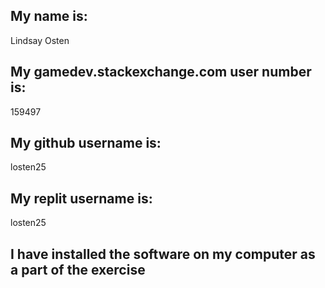 ## My name is:
Lindsay Osten

## My gamedev.stackexchange.com user number is:
159497

## My github username is:
losten25

## My replit username is:
losten25

## I have installed the software on my computer as a part of the exercise

